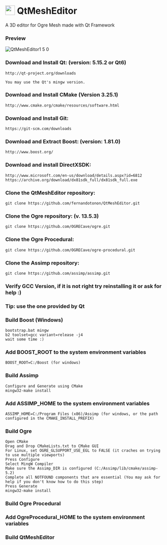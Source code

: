 
# <img width=30 align="top" src="https://user-images.githubusercontent.com/996529/209745977-7b797223-46ce-4bce-aa70-707a88f2aaf2.png"> QtMeshEditor
A 3D editor for Ogre Mesh made with Qt Framework

### Preview

![QtMeshEditor1 5 0](https://user-images.githubusercontent.com/996529/210196572-7b49da4c-c5db-406d-9ab4-7fa20bacb6ae.gif)


### Download and Install Qt: (version: 5.15.2 or Qt6)
	http://qt-project.org/downloads

	You may use the Qt's mingw version.

### Download and Install CMake (Version 3.25.1)
	http://www.cmake.org/cmake/resources/software.html

### Download and Install Git:
	https://git-scm.com/downloads

### Download and Extract Boost: (version: 1.81.0)
	http://www.boost.org/

### Download and install DirectXSDK:
	http://www.microsoft.com/en-us/download/details.aspx?id=6812
	https://archive.org/download/dx81sdk_full/dx81sdk_full.exe

### Clone the QtMeshEditor repository:
	git clone https://github.com/fernandotonon/QtMeshEditor.git

### Clone the Ogre repository: (v. 13.5.3)
	git clone https://github.com/OGRECave/ogre.git

### Clone the Ogre Procedural:
	git clone https://github.com/OGRECave/ogre-procedural.git

### Clone the Assimp repository:
	git clone https://github.com/assimp/assimp.git


### Verify GCC Version, if it is not right try reinstalling it or ask for help :)
### Tip: use the one provided by Qt

### Build Boost (Windows)
	bootstrap.bat mingw
	b2 toolset=gcc variant=release -j4
	wait some time :)

### Add BOOST_ROOT to the system environment variables
	BOOST_ROOT=C:/Boost (for windows)

### Build Assimp
	Configure and Generate using CMake
	mingw32-make install

### Add ASSIMP_HOME to the system environment variables
	ASSIMP_HOME=C:/Program Files (x86)/Assimp (for windows, or the path configured in the CMAKE_INSTALL_PREFIX)	

### Build Ogre
	Open CMake
	Drag and Drop CMakeLists.txt to CMake GUI
	For Linux, set OGRE_GLSUPPORT_USE_EGL to FALSE (it craches on trying to use multiple viewports)
	Press Configure
	Select MingW Compiler
	Make sure the Assimp_DIR is configured (C:/Assimp/lib/cmake/assimp-5.2)
	Complete all NOTFOUND components that are essential (You may ask for help if you don't know how to do this step)
	Press Generate
	mingw32-make install

### Build Ogre Procedural

### Add OgreProcedural_HOME to the system environment variables

### Build QtMeshEditor
